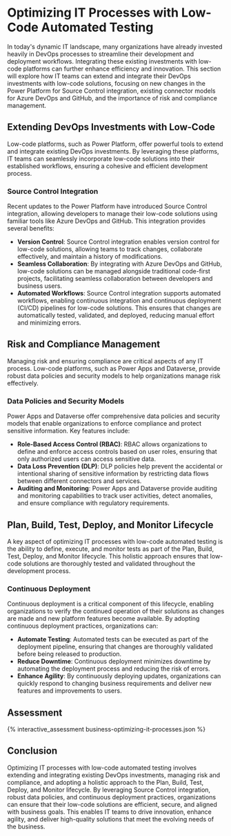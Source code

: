 # Optimizing IT Processes with Low-Code Automated Testing

In today's dynamic IT landscape, many organizations have already invested heavily in DevOps processes to streamline their development and deployment workflows. Integrating these existing investments with low-code platforms can further enhance efficiency and innovation. This section will explore how IT teams can extend and integrate their DevOps investments with low-code solutions, focusing on new changes in the Power Platform for Source Control integration, existing connector models for Azure DevOps and GitHub, and the importance of risk and compliance management.

## Extending DevOps Investments with Low-Code

Low-code platforms, such as Power Platform, offer powerful tools to extend and integrate existing DevOps investments. By leveraging these platforms, IT teams can seamlessly incorporate low-code solutions into their established workflows, ensuring a cohesive and efficient development process.

### Source Control Integration

Recent updates to the Power Platform have introduced Source Control integration, allowing developers to manage their low-code solutions using familiar tools like Azure DevOps and GitHub. This integration provides several benefits:

- **Version Control**: Source Control integration enables version control for low-code solutions, allowing teams to track changes, collaborate effectively, and maintain a history of modifications.
- **Seamless Collaboration**: By integrating with Azure DevOps and GitHub, low-code solutions can be managed alongside traditional code-first projects, facilitating seamless collaboration between developers and business users.
- **Automated Workflows**: Source Control integration supports automated workflows, enabling continuous integration and continuous deployment (CI/CD) pipelines for low-code solutions. This ensures that changes are automatically tested, validated, and deployed, reducing manual effort and minimizing errors.

## Risk and Compliance Management

Managing risk and ensuring compliance are critical aspects of any IT process. Low-code platforms, such as Power Apps and Dataverse, provide robust data policies and security models to help organizations manage risk effectively.

### Data Policies and Security Models

Power Apps and Dataverse offer comprehensive data policies and security models that enable organizations to enforce compliance and protect sensitive information. Key features include:

- **Role-Based Access Control (RBAC)**: RBAC allows organizations to define and enforce access controls based on user roles, ensuring that only authorized users can access sensitive data.
- **Data Loss Prevention (DLP)**: DLP policies help prevent the accidental or intentional sharing of sensitive information by restricting data flows between different connectors and services.
- **Auditing and Monitoring**: Power Apps and Dataverse provide auditing and monitoring capabilities to track user activities, detect anomalies, and ensure compliance with regulatory requirements.

## Plan, Build, Test, Deploy, and Monitor Lifecycle

A key aspect of optimizing IT processes with low-code automated testing is the ability to define, execute, and monitor tests as part of the Plan, Build, Test, Deploy, and Monitor lifecycle. This holistic approach ensures that low-code solutions are thoroughly tested and validated throughout the development process.

### Continuous Deployment

Continuous deployment is a critical component of this lifecycle, enabling organizations to verify the continued operation of their solutions as changes are made and new platform features become available. By adopting continuous deployment practices, organizations can:

- **Automate Testing**: Automated tests can be executed as part of the deployment pipeline, ensuring that changes are thoroughly validated before being released to production.
- **Reduce Downtime**: Continuous deployment minimizes downtime by automating the deployment process and reducing the risk of errors.
- **Enhance Agility**: By continuously deploying updates, organizations can quickly respond to changing business requirements and deliver new features and improvements to users.

## Assessment

{% interactive_assessment business-optimizing-it-processes.json %}

## Conclusion

Optimizing IT processes with low-code automated testing involves extending and integrating existing DevOps investments, managing risk and compliance, and adopting a holistic approach to the Plan, Build, Test, Deploy, and Monitor lifecycle. By leveraging Source Control integration, robust data policies, and continuous deployment practices, organizations can ensure that their low-code solutions are efficient, secure, and aligned with business goals. This enables IT teams to drive innovation, enhance agility, and deliver high-quality solutions that meet the evolving needs of the business.